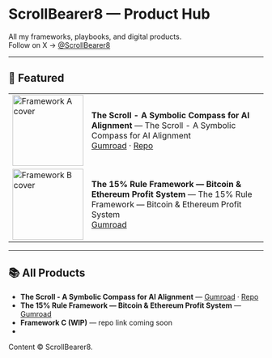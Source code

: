 # ScrollBearer8 — Product Hub

All my frameworks, playbooks, and digital products.  
Follow on X → [@ScrollBearer8](https://x.com/ScrollBearer8)

---

## 🚀 Featured

| | |
|---|---|
| <img src="img/framework-a.jpg" width="140" alt="Framework A cover"> | **The Scroll - A Symbolic Compass for AI Alignment** — The Scroll - A Symbolic Compass for AI Alignment <br> [Gumroad](https://scrollbearer8.gumroad.com/l/rjmics) · [Repo]([https://github.com/yourhandle/product-a](https://github.com/ScrollBearer8/TheScrollArchive/blob/main/The_Scroll_Sample_Light.pdf)) |
| <img src="img/framework-b.jpg" width="140" alt="Framework B cover"> | **The 15% Rule Framework — Bitcoin & Ethereum Profit System** — The 15% Rule Framework — Bitcoin & Ethereum Profit System <br> [Gumroad](https://scrollbearer8.gumroad.com/l/hbvima) 

---

## 📚 All Products

- **The Scroll - A Symbolic Compass for AI Alignment** — [Gumroad](https://scrollbearer8.gumroad.com/l/rjmics) · [Repo]([https://github.com/yourhandle/product-a](https://github.com/ScrollBearer8/TheScrollArchive/blob/main/The_Scroll_Sample_Light.pdf))  
- **The 15% Rule Framework — Bitcoin & Ethereum Profit System** — [Gumroad](https://scrollbearer8.gumroad.com/l/hbvima) 
- **Framework C (WIP)** — repo link coming soon
- 

Content © ScrollBearer8.
